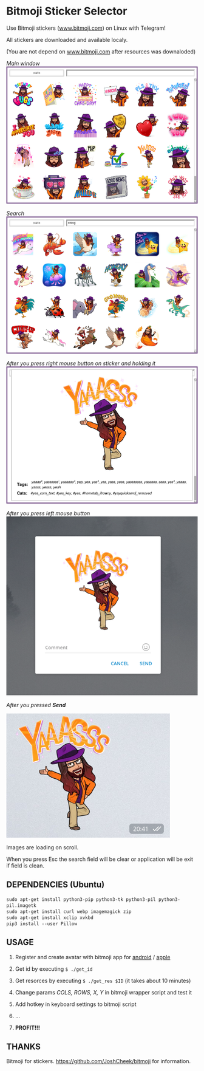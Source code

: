 # Bitmoji Sticker Selector

Use Bitmoji stickers (www.bitmoji.com) on Linux with Telegram!

All stickers are downloaded and available localy.

(You are not depend on www.bitmoji.com after resources was downaloded) 


*Main window*
!["main"](images/all.png "main")


*Search*
!["search"](images/search.png "search")


*After you press right mouse button on sticker and holding it*
!["info"](images/rightbutton.png "info")



*After you press left mouse button*
!["select"](images/leftbutton.png "select")



*After you pressed __Send__*

!["send"](images/leftbuttonresult.png "send")



Images are loading on scroll.

When you press Esc the search field will be clear or application will be exit if field is clean.

## DEPENDENCIES (Ubuntu)
```
sudo apt-get install python3-pip python3-tk python3-pil python3-pil.imagetk
sudo apt-get install curl webp imagemagick zip
sudo apt-get install xclip xvkbd
pip3 install --user Pillow
```

## USAGE
1. Register and create avatar with bitmoji app for [android](https://play.google.com/store/apps/details?id=com.bitstrips.imoji) / [apple](https://apps.apple.com/ru/app/bitmoji/id868077558)

2. Get id by executing  ```$ ./get_id```
3. Get resorces by executing  ```$ ./get_res $ID``` (it takes about 10 minutes)
4. Change params *COLS, ROWS, X, Y* in bitmoji wrapper script and test it
5. Add hotkey in keyboard settings to bitmoji script
6. ...
7. **PROFIT!!!**

## THANKS
Bitmoji for stickers.
https://github.com/JoshCheek/bitmoji for information.


